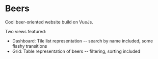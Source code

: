 # Beers
Cool beer-oriented website build on VueJs.

Two views featured: 
- Dashboard: Tile list representation -- search by name included, some flashy transitions
- Grid: Table representation of beers -- filtering, sorting included


